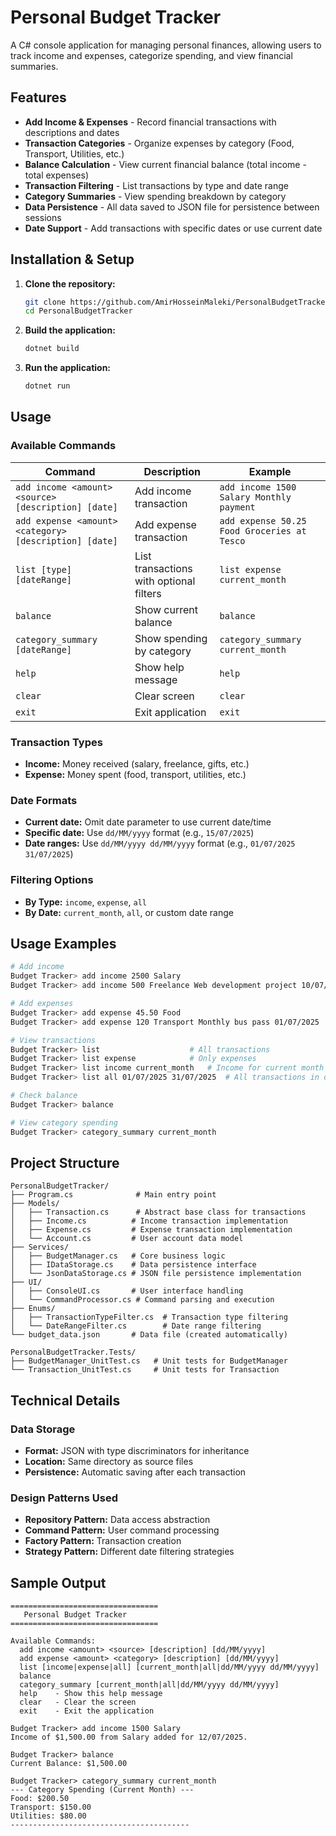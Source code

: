 # Personal Budget Tracker

A C# console application for managing personal finances, allowing users to track income and expenses, categorize spending, and view financial summaries.

## Features

-  **Add Income & Expenses** - Record financial transactions with descriptions and dates
-  **Transaction Categories** - Organize expenses by category (Food, Transport, Utilities, etc.)
-  **Balance Calculation** - View current financial balance (total income - total expenses)
-  **Transaction Filtering** - List transactions by type and date range
-  **Category Summaries** - View spending breakdown by category
-  **Data Persistence** - All data saved to JSON file for persistence between sessions
-  **Date Support** - Add transactions with specific dates or use current date

## Installation & Setup

1. **Clone the repository:**
   ```bash
   git clone https://github.com/AmirHosseinMaleki/PersonalBudgetTracker.git
   cd PersonalBudgetTracker
   ```

2. **Build the application:**
   ```bash
   dotnet build
   ```

3. **Run the application:**
   ```bash
   dotnet run
   ```

## Usage

### Available Commands

| Command | Description | Example |
|---------|-------------|---------|
| `add income <amount> <source> [description] [date]` | Add income transaction | `add income 1500 Salary Monthly payment` |
| `add expense <amount> <category> [description] [date]` | Add expense transaction | `add expense 50.25 Food Groceries at Tesco` |
| `list [type] [dateRange]` | List transactions with optional filters | `list expense current_month` |
| `balance` | Show current balance | `balance` |
| `category_summary [dateRange]` | Show spending by category | `category_summary current_month` |
| `help` | Show help message | `help` |
| `clear` | Clear screen | `clear` |
| `exit` | Exit application | `exit` |

### Transaction Types
- **Income:** Money received (salary, freelance, gifts, etc.)
- **Expense:** Money spent (food, transport, utilities, etc.)

### Date Formats
- **Current date:** Omit date parameter to use current date/time
- **Specific date:** Use `dd/MM/yyyy` format (e.g., `15/07/2025`)
- **Date ranges:** Use `dd/MM/yyyy dd/MM/yyyy` format (e.g., `01/07/2025 31/07/2025`)

### Filtering Options
- **By Type:** `income`, `expense`, `all`
- **By Date:** `current_month`, `all`, or custom date range

## Usage Examples

```bash
# Add income
Budget Tracker> add income 2500 Salary
Budget Tracker> add income 500 Freelance Web development project 10/07/2025

# Add expenses
Budget Tracker> add expense 45.50 Food
Budget Tracker> add expense 120 Transport Monthly bus pass 01/07/2025

# View transactions
Budget Tracker> list                    # All transactions
Budget Tracker> list expense            # Only expenses
Budget Tracker> list income current_month   # Income for current month
Budget Tracker> list all 01/07/2025 31/07/2025  # All transactions in date range

# Check balance
Budget Tracker> balance

# View category spending
Budget Tracker> category_summary current_month
```

## Project Structure

```
PersonalBudgetTracker/
├── Program.cs              # Main entry point
├── Models/
│   ├── Transaction.cs      # Abstract base class for transactions
│   ├── Income.cs          # Income transaction implementation
│   ├── Expense.cs         # Expense transaction implementation
│   └── Account.cs         # User account data model
├── Services/
│   ├── BudgetManager.cs   # Core business logic
│   ├── IDataStorage.cs    # Data persistence interface
│   └── JsonDataStorage.cs # JSON file persistence implementation
├── UI/
│   ├── ConsoleUI.cs       # User interface handling
│   └── CommandProcessor.cs # Command parsing and execution
├── Enums/
│   ├── TransactionTypeFilter.cs  # Transaction type filtering
│   └── DateRangeFilter.cs        # Date range filtering
└── budget_data.json       # Data file (created automatically)

PersonalBudgetTracker.Tests/
├── BudgetManager_UnitTest.cs   # Unit tests for BudgetManager
└── Transaction_UnitTest.cs     # Unit tests for Transaction
```

## Technical Details

### Data Storage
- **Format:** JSON with type discriminators for inheritance
- **Location:** Same directory as source files
- **Persistence:** Automatic saving after each transaction

### Design Patterns Used
- **Repository Pattern:** Data access abstraction
- **Command Pattern:** User command processing
- **Factory Pattern:** Transaction creation
- **Strategy Pattern:** Different date filtering strategies

## Sample Output

```
=================================
   Personal Budget Tracker
=================================

Available Commands:
  add income <amount> <source> [description] [dd/MM/yyyy]
  add expense <amount> <category> [description] [dd/MM/yyyy]
  list [income|expense|all] [current_month|all|dd/MM/yyyy dd/MM/yyyy]
  balance
  category_summary [current_month|all|dd/MM/yyyy dd/MM/yyyy]
  help    - Show this help message
  clear   - Clear the screen
  exit    - Exit the application

Budget Tracker> add income 1500 Salary
Income of $1,500.00 from Salary added for 12/07/2025.

Budget Tracker> balance
Current Balance: $1,500.00

Budget Tracker> category_summary current_month
--- Category Spending (Current Month) ---
Food: $200.50
Transport: $150.00
Utilities: $80.00
----------------------------------------
```